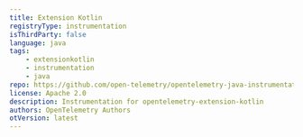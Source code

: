 ```yaml
---
title: Extension Kotlin
registryType: instrumentation
isThirdParty: false
language: java
tags:
    - extensionkotlin
    - instrumentation
    - java
repo: https://github.com/open-telemetry/opentelemetry-java-instrumentation/tree/main/instrumentation/opentelemetry-extension-kotlin-1.0
license: Apache 2.0
description: Instrumentation for opentelemetry-extension-kotlin
authors: OpenTelemetry Authors
otVersion: latest
---
```

